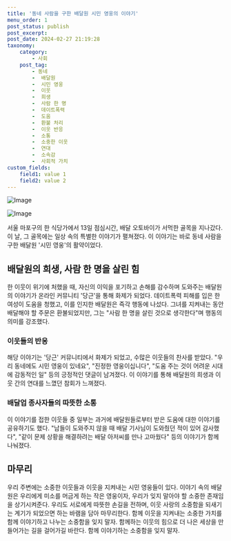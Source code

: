 ```yaml
---
title: '동네 사람을 구한 배달원 시민 영웅의 이야기'
menu_order: 1
post_status: publish
post_excerpt: 
post_date: 2024-02-27 21:19:28
taxonomy:
    category:
        - 사회
    post_tag:
        - 동네
        -  배달원
        -  시민 영웅
        -  이웃
        -  희생
        -  사람 한 명
        -  데이트폭력
        -  도움
        -  환불 처리
        -  이웃 반응
        -  소통
        -  소중한 이웃
        -  연대
        -  소속감
        -  사회적 가치
custom_fields:
    field1: value 1
    field2: value 2
---
```


![Image](https://imgnews.pstatic.net/image/023/2024/02/27/0003818979_001_20240227071904352.jpg?type=w647)

![Image](https://imgnews.pstatic.net/image/023/2024/02/27/0003818979_002_20240227071906842.jpg?type=w647)

서울 마포구의 한 식당가에서 13일 점심시간, 배달 오토바이가 서먹한 골목을 지나갔다. 이 날, 그 골목에는 일상 속의 특별한 이야기가 펼쳐졌다. 이 이야기는 바로 동네 사람을 구한 배달원 '시민 영웅'의 활약이었다.
## 배달원의 희생, 사람 한 명을 살린 힘
한 이웃이 위기에 처했을 때, 자신의 이익을 포기하고 손해를 감수하며 도와주는 배달원의 이야기가 온라인 커뮤니티 '당근'을 통해 화제가 되었다. 데이트폭력 피해를 입은 한 여성이 도움을 청했고, 이를 인지한 배달원은 즉각 행동에 나섰다. 그녀를 지켜내는 동안 배달해야 할 주문은 환불되었지만, 그는 "사람 한 명을 살린 것으로 생각한다"며 행동의 의미를 강조했다.
### 이웃들의 반응
해당 이야기는 '당근' 커뮤니티에서 화제가 되었고, 수많은 이웃들의 찬사를 받았다. "우리 동네에도 시민 영웅이 있네요", "진정한 영웅이십니다", "도움 주는 것이 어려운 시대에 감동적인 일" 등의 긍정적인 댓글이 남겨졌다. 이 이야기를 통해 배달원의 희생과 이웃 간의 연대를 느꼈던 참회가 느껴졌다.
### 배달업 종사자들의 따뜻한 소통
이 이야기를 접한 이웃들 중 일부는 과거에 배달원들로부터 받은 도움에 대한 이야기를 공유하기도 했다. "남들이 도와주지 않을 때 배달 기사님이 도와줬던 적이 있어 감사했다", "같이 문제 상황을 해결하려는 배달 아저씨를 만나 고마웠다" 등의 이야기가 함께 나눠졌다.
## 마무리
우리 주변에는 소중한 이웃들과 이웃을 지켜내는 시민 영웅들이 있다. 이야기 속의 배달원은 우리에게 미소를 머금게 하는 작은 영웅이자, 우리가 잊지 말아야 할 소중한 존재임을 상기시켜준다. 우리도 서로에게 따뜻한 손길을 전하며, 이웃 사랑의 소중함을 되새기는 계기가 되었으면 하는 바램을 담아 마무리한다. 함께 이웃을 지켜내는 소중한 가치를 함께 이야기하고 나누는 소중함을 잊지 말자. 함께하는 이웃의 힘으로 더 나은 세상을 만들어가는 길을 걸어가길 바란다. 함께 이야기하는 소중함을 잊지 말자.
